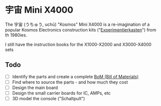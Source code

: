 # 宇宙 Mini X4000

The 宇宙 (うちゅう, uchū) "Kosmos" Mini X4000 is a re-imagination of a popular Kosmos Electronics construction kits ("[Experimentierkasten](https://de.wikipedia.org/wiki/Experimentierkasten)") from th 1980ies.


I still have the instruction books for the X1000-X2000 and X3000-X4000 sets



## Todo
- [ ] Identify the parts and create a complete [BoM (Bill of Materials)](BoM.md)
- [ ] Find where to source the parts - and how much they cost
- [ ] Design the main board
- [ ] Design the small carrier boards for IC, AMPs, etc
- [ ] 3D model the console ("Schaltpult")
